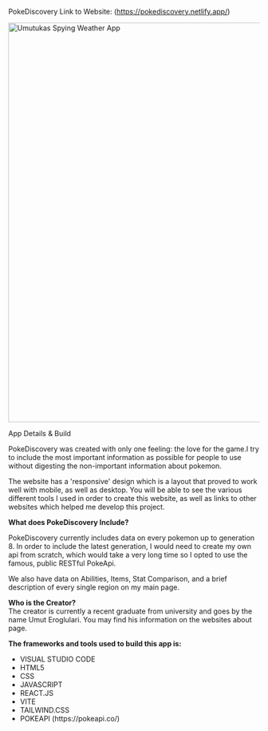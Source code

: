 PokeDiscovery
Link to Website: (https://pokediscovery.netlify.app/)

<img src="https://drive.google.com/uc?export=view&id=1oAAcsqP0ShSNzxF7wF68Mjr7hiMOnLcO" alt="Umutukas Spying Weather App" width="800" />


App Details & Build

PokeDiscovery was created with only one feeling: the love for the game.I try to include the most important information as possible for people to use without digesting the non-important information about pokemon.

The website has a 'responsive' design which is a layout that proved to work well with mobile, as well as desktop. You will be able to see the various different tools I used in order to create this website, as well as links to other websites which helped me develop this project.

<strong>What does PokeDiscovery Include?</strong> </br>

PokeDiscovery currently includes data on every pokemon up to generation 8. In order to include the latest generation, I would need to create my own api from scratch, which would take a very long time so I opted to use the famous, public RESTful PokeApi.

We also have data on Abilities, Items, Stat Comparison, and a brief description of every single region on my main page.

<strong> Who is the Creator? </strong> </br>
The creator is currently a recent graduate from university and goes by the name Umut Eroglulari. You may find his information on the websites about page.

**The frameworks and tools used to build this app is:**

<ul>
  <li>VISUAL STUDIO CODE</li>
  <li>HTML5</li>
  <li>CSS</li>
  <li>JAVASCRIPT</li>
  <li>REACT.JS</li>
  <li>VITE</li>
  <li>TAILWIND.CSS</li>
  <li>POKEAPI (https://pokeapi.co/)</li>
</ul>




